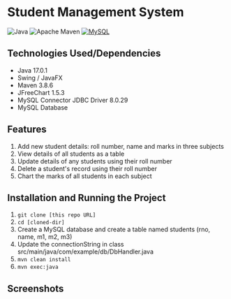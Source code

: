 # Student Management System
![Java](https://img.shields.io/badge/java-%23ED8B00.svg?style=for-the-badge&logo=java&logoColor=white)
![Apache Maven](https://img.shields.io/badge/Apache%20Maven-C71A36?style=for-the-badge&logo=Apache%20Maven&logoColor=white)
[![MySQL](https://img.shields.io/badge/mysql-%2300f.svg?style=for-the-badge&logo=mysql&logoColor=white)](https://img.shields.io/badge/MySQL-00000F?style=for-the-badge&logo=mysql&logoColor=white) 

## Technologies Used/Dependencies
- Java 17.0.1
- Swing / JavaFX
- Maven 3.8.6
- JFreeChart 1.5.3
- MySQL Connector JDBC Driver 8.0.29
- MySQL Database

## Features
1. Add new student details: roll number, name and marks in three subjects
2. View details of all students as a table
3. Update details of any students using their roll number
4. Delete a student's record using their roll number
5. Chart the marks of all students in each subject

## Installation and Running the Project
1. ```git clone [this repo URL]```
2. ```cd [cloned-dir]```
3. Create a MySQL database and create a table named students (rno, name, m1, m2, m3)
4. Update the connectionString in class src/main/java/com/example/db/DbHandler.java
5. ```mvn clean install```
6. ```mvn exec:java```

## Screenshots
